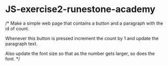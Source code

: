 # JS-exercise2-runestone-academy

/*
Make a simple web page that contains a button and a paragraph with the id of count. 

Whenever this button is pressed increment the count by 1 and update the paragraph text. 

Also update the font size so that as the number gets larger, so does the font.
*/

